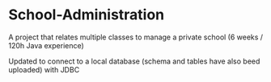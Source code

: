 # School-Administration
A project that relates multiple classes to manage a private school (6 weeks / 120h Java experience)

Updated to connect to a local database (schema and tables have also beed uploaded) with JDBC
